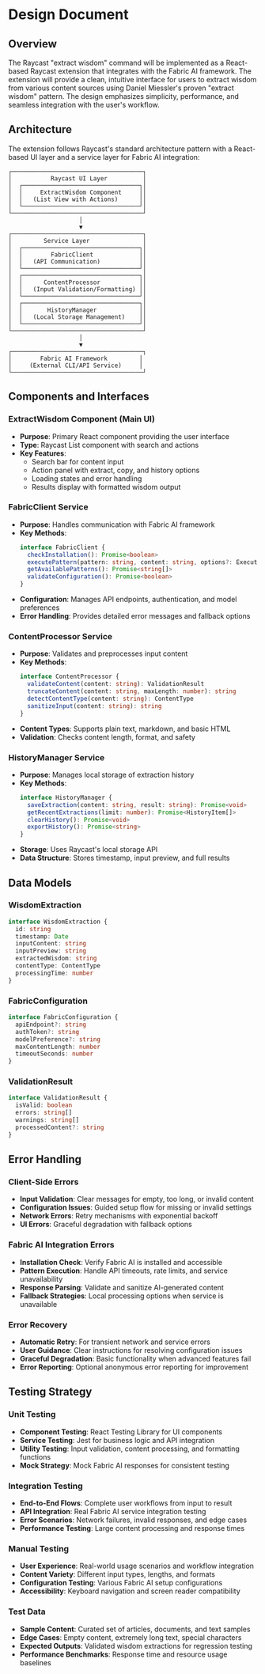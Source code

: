 # Design Document

## Overview

The Raycast "extract wisdom" command will be implemented as a React-based Raycast extension that integrates with the Fabric AI framework. The extension will provide a clean, intuitive interface for users to extract wisdom from various content sources using Daniel Miessler's proven "extract wisdom" pattern. The design emphasizes simplicity, performance, and seamless integration with the user's workflow.

## Architecture

The extension follows Raycast's standard architecture pattern with a React-based UI layer and a service layer for Fabric AI integration:

```
┌─────────────────────────────────────┐
│           Raycast UI Layer          │
│  ┌─────────────────────────────────┐│
│  │     ExtractWisdom Component     ││
│  │   (List View with Actions)      ││
│  └─────────────────────────────────┘│
└─────────────────────────────────────┘
                    │
                    ▼
┌─────────────────────────────────────┐
│         Service Layer               │
│  ┌─────────────────────────────────┐│
│  │        FabricClient             ││
│  │   (API Communication)           ││
│  └─────────────────────────────────┘│
│  ┌─────────────────────────────────┐│
│  │      ContentProcessor           ││
│  │   (Input Validation/Formatting) ││
│  └─────────────────────────────────┘│
│  ┌─────────────────────────────────┐│
│  │       HistoryManager            ││
│  │   (Local Storage Management)    ││
│  └─────────────────────────────────┘│
└─────────────────────────────────────┘
                    │
                    ▼
┌─────────────────────────────────────┐
│        Fabric AI Framework         │
│     (External CLI/API Service)     │
└─────────────────────────────────────┘
```

## Components and Interfaces

### ExtractWisdom Component (Main UI)
- **Purpose**: Primary React component providing the user interface
- **Type**: Raycast List component with search and actions
- **Key Features**:
  - Search bar for content input
  - Action panel with extract, copy, and history options
  - Loading states and error handling
  - Results display with formatted wisdom output

### FabricClient Service
- **Purpose**: Handles communication with Fabric AI framework
- **Key Methods**:
  ```typescript
  interface FabricClient {
    checkInstallation(): Promise<boolean>
    executePattern(pattern: string, content: string, options?: ExecuteOptions): Promise<string>
    getAvailablePatterns(): Promise<string[]>
    validateConfiguration(): Promise<boolean>
  }
  ```
- **Configuration**: Manages API endpoints, authentication, and model preferences
- **Error Handling**: Provides detailed error messages and fallback options

### ContentProcessor Service
- **Purpose**: Validates and preprocesses input content
- **Key Methods**:
  ```typescript
  interface ContentProcessor {
    validateContent(content: string): ValidationResult
    truncateContent(content: string, maxLength: number): string
    detectContentType(content: string): ContentType
    sanitizeInput(content: string): string
  }
  ```
- **Content Types**: Supports plain text, markdown, and basic HTML
- **Validation**: Checks content length, format, and safety

### HistoryManager Service
- **Purpose**: Manages local storage of extraction history
- **Key Methods**:
  ```typescript
  interface HistoryManager {
    saveExtraction(content: string, result: string): Promise<void>
    getRecentExtractions(limit: number): Promise<HistoryItem[]>
    clearHistory(): Promise<void>
    exportHistory(): Promise<string>
  }
  ```
- **Storage**: Uses Raycast's local storage API
- **Data Structure**: Stores timestamp, input preview, and full results

## Data Models

### WisdomExtraction
```typescript
interface WisdomExtraction {
  id: string
  timestamp: Date
  inputContent: string
  inputPreview: string
  extractedWisdom: string
  contentType: ContentType
  processingTime: number
}
```

### FabricConfiguration
```typescript
interface FabricConfiguration {
  apiEndpoint?: string
  authToken?: string
  modelPreference?: string
  maxContentLength: number
  timeoutSeconds: number
}
```

### ValidationResult
```typescript
interface ValidationResult {
  isValid: boolean
  errors: string[]
  warnings: string[]
  processedContent?: string
}
```

## Error Handling

### Client-Side Errors
- **Input Validation**: Clear messages for empty, too long, or invalid content
- **Configuration Issues**: Guided setup flow for missing or invalid settings
- **Network Errors**: Retry mechanisms with exponential backoff
- **UI Errors**: Graceful degradation with fallback options

### Fabric AI Integration Errors
- **Installation Check**: Verify Fabric AI is installed and accessible
- **Pattern Execution**: Handle API timeouts, rate limits, and service unavailability
- **Response Parsing**: Validate and sanitize AI-generated content
- **Fallback Strategies**: Local processing options when service is unavailable

### Error Recovery
- **Automatic Retry**: For transient network and service errors
- **User Guidance**: Clear instructions for resolving configuration issues
- **Graceful Degradation**: Basic functionality when advanced features fail
- **Error Reporting**: Optional anonymous error reporting for improvement

## Testing Strategy

### Unit Testing
- **Component Testing**: React Testing Library for UI components
- **Service Testing**: Jest for business logic and API integration
- **Utility Testing**: Input validation, content processing, and formatting functions
- **Mock Strategy**: Mock Fabric AI responses for consistent testing

### Integration Testing
- **End-to-End Flows**: Complete user workflows from input to result
- **API Integration**: Real Fabric AI service integration testing
- **Error Scenarios**: Network failures, invalid responses, and edge cases
- **Performance Testing**: Large content processing and response times

### Manual Testing
- **User Experience**: Real-world usage scenarios and workflow integration
- **Content Variety**: Different input types, lengths, and formats
- **Configuration Testing**: Various Fabric AI setup configurations
- **Accessibility**: Keyboard navigation and screen reader compatibility

### Test Data
- **Sample Content**: Curated set of articles, documents, and text samples
- **Edge Cases**: Empty content, extremely long text, special characters
- **Expected Outputs**: Validated wisdom extractions for regression testing
- **Performance Benchmarks**: Response time and resource usage baselines